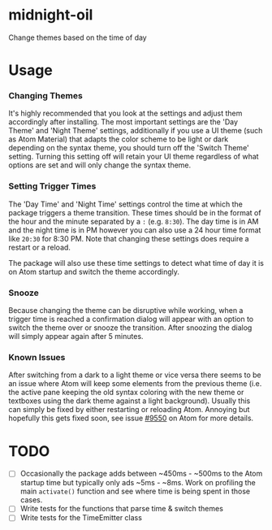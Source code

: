 # midnight-oil

Change themes based on the time of day

# Usage

### Changing Themes
It's highly recommended that you look at the settings and adjust them accordingly after installing. The most important settings are the 'Day Theme' and 'Night Theme' settings, additionally if you use a UI theme (such as Atom Material) that adapts the color scheme to be light or dark depending on the syntax theme, you should turn off the 'Switch Theme' setting. Turning this setting off will retain your UI theme regardless of what options are set and will only change the syntax theme.

### Setting Trigger Times
The 'Day Time' and 'Night Time' settings control the time at which the package triggers a theme transition. These times should be in the format of the hour and the minute separated by a `:` (e.g. `8:30`). The day time is in AM and the night time is in PM however you can also use a 24 hour time format like `20:30` for 8:30 PM. Note that changing these settings does require a restart or a reload.

The package will also use these time settings to detect what time of day it is on Atom startup and switch the theme accordingly.

### Snooze
Because changing the theme can be disruptive while working, when a trigger time is reached a confirmation dialog will appear with an option to switch the theme over or snooze the transition. After snoozing the dialog will simply appear again after 5 minutes.

### Known Issues
After switching from a dark to a light theme or vice versa there seems to be an issue where Atom will keep some elements from the previous theme (i.e. the active pane keeping the old syntax coloring with the new theme or textboxes using the dark theme against a light background). Usually this can simply be fixed by either restarting or reloading Atom. Annoying but hopefully this gets fixed soon, see issue [#9550](https://github.com/atom/atom/issues/9550) on Atom for more details.

# TODO

- [ ] Occasionally the package adds between ~450ms - ~500ms to the Atom startup time but typically only ads ~5ms - ~8ms. Work on profiling the main `activate()` function and see where time is being spent in those cases.
- [ ] Write tests for the functions that parse time & switch themes
- [ ] Write tests for the TimeEmitter class
